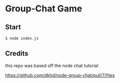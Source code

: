 # Group-Chat Game

## Start

```shell
$ node index.js
```

## Credits

this repo was based off the node chat tutorial

https://github.com/dkhd/node-group-chat/pull/7/files